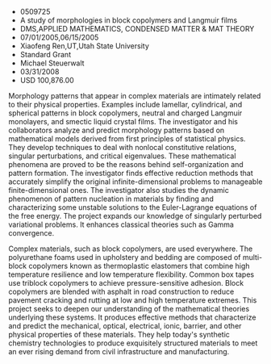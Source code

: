 
* 0509725
* A study of morphologies in block copolymers and Langmuir films
* DMS,APPLIED MATHEMATICS, CONDENSED MATTER & MAT THEORY
* 07/01/2005,06/15/2005
* Xiaofeng Ren,UT,Utah State University
* Standard Grant
* Michael Steuerwalt
* 03/31/2008
* USD 100,876.00

Morphology patterns that appear in complex materials are intimately related to
their physical properties. Examples include lamellar, cylindrical, and spherical
patterns in block copolymers, neutral and charged Langmuir monolayers, and
smectic liquid crystal films. The investigator and his collaborators analyze and
predict morphology patterns based on mathematical models derived from first
principles of statistical physics. They develop techniques to deal with nonlocal
constitutive relations, singular perturbations, and critical eigenvalues. These
mathematical phenomena are proved to be the reasons behind self-organization and
pattern formation. The investigator finds effective reduction methods that
accurately simplify the original infinite-dimensional problems to manageable
finite-dimensional ones. The investigator also studies the dynamic phenomenon of
pattern nucleation in materials by finding and characterizing some unstable
solutions to the Euler-Lagrange equations of the free energy. The project
expands our knowledge of singularly perturbed variational problems. It enhances
classical theories such as Gamma convergence.

Complex materials, such as block copolymers, are used everywhere. The
polyurethane foams used in upholstery and bedding are composed of multi-block
copolymers known as thermoplastic elastomers that combine high temperature
resilience and low temperature flexibility. Common box tapes use triblock
copolymers to achieve pressure-sensitive adhesion. Block copolymers are blended
with asphalt in road construction to reduce pavement cracking and rutting at low
and high temperature extremes. This project seeks to deepen our understanding of
the mathematical theories underlying these systems. It produces effective
methods that characterize and predict the mechanical, optical, electrical,
ionic, barrier, and other physical properties of these materials. They help
today's synthetic chemistry technologies to produce exquisitely structured
materials to meet an ever rising demand from civil infrastructure and
manufacturing.
